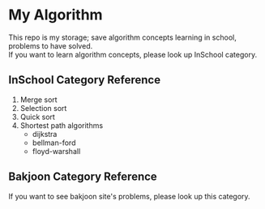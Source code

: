 # My Algorithm

This repo is my storage; save algorithm concepts learning in school, problems to have solved.<br>
If you want to learn algorithm concepts, please look up InSchool category.<br>

## InSchool Category Reference

1. Merge sort
2. Selection sort
3. Quick sort
4. Shortest path algorithms 
   - dijkstra
   - bellman-ford
   - floyd-warshall
   
   
## Bakjoon Category Reference

If you want to see bakjoon site's problems, please look up this category.
